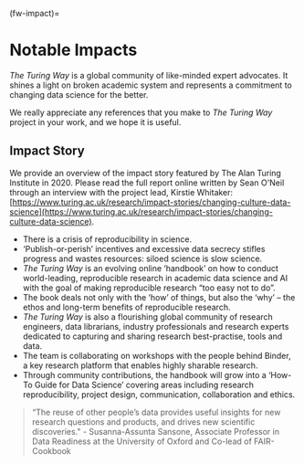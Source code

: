 (fw-impact)=
# Notable Impacts

_The Turing Way_ is a global community of like-minded expert advocates. 
It shines a light on broken academic system and represents a commitment to changing data science for the better.

We really appreciate any references that you make to _The Turing Way_ project in your work, and we hope it is useful.

## Impact Story

We provide an overview of the impact story featured by The Alan Turing Institute in 2020. 
Please read the full report online written by Sean O'Neil through an interview with the project lead, Kirstie Whitaker: [https://www.turing.ac.uk/research/impact-stories/changing-culture-data-science](https://www.turing.ac.uk/research/impact-stories/changing-culture-data-science).

- There is a crisis of reproducibility  in science. 
- ‘Publish-or-perish’ incentives and excessive data secrecy stifles progress and wastes resources: siloed science is slow science. 
- _The Turing Way_ is an evolving online ‘handbook’ on how to conduct world-leading, reproducible research in academic data science and AI with the goal of making reproducible research “too easy not to do”.  
- The book deals not only with the ‘how’ of things, but also the ‘why’ – the ethos and long-term benefits of reproducible research.
- _The Turing Way_ is also a flourishing global community of research engineers, data librarians, industry professionals and research experts dedicated to capturing and sharing research best-practise, tools and data.  
- The team is collaborating on workshops with the people behind Binder, a key research platform that enables highly sharable research. 
- Through community contributions, the handbook will grow into a ‘How-To Guide for Data Science’ covering areas including research reproducibility, project design, communication, collaboration and ethics.

> “The reuse of other people’s data provides useful insights for new research questions and products, and drives new scientific discoveries." - Susanna-Assunta Sansone,  Associate Professor in Data Readiness at the University of Oxford and Co-lead of FAIR-Cookbook
